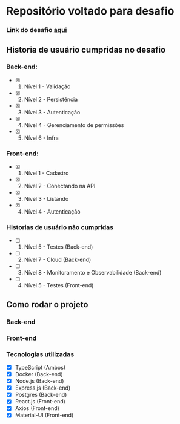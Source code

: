 # Repositório voltado para desafio
### Link do desafio [aqui](https://github.com/comigotech/avaliacao-candidatos-fullstack)

## Historia de usuário cumpridas no desafio
### Back-end:
- [x] 1. Nível 1 - Validação
- [x] 2. Nível 2 - Persistência
- [x] 3. Nível 3 - Autenticação
- [x] 4. Nível 4 - Gerenciamento de permissões
- [x] 5. Nível 6 - Infra
### Front-end:
- [x] 1. Nível 1 - Cadastro
- [x] 2. Nível 2 - Conectando na API
- [x] 3. Nível 3 - Listando
- [x] 4. Nível 4 - Autenticação

### Historias de usuário não cumpridas
- [ ] 1. Nível 5 - Testes (Back-end)
- [ ] 2. Nível 7 - Cloud (Back-end)
- [ ] 3. Nível 8 - Monitoramento e Observabilidade (Back-end)
- [ ] 4. Nível 5 - Testes (Front-end)


## Como rodar o projeto
### Back-end
### Front-end

### Tecnologias utilizadas
- [x] TypeScript (Ambos)
- [x] Docker (Back-end)
- [x] Node.js (Back-end)
- [x] Express.js (Back-end)
- [x] Postgres (Back-end)
- [x] React.js (Front-end)
- [x] Axios (Front-end)
- [x] Material-UI (Front-end)